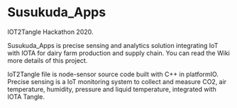 # Susukuda_Apps
IOT2Tangle Hackathon 2020.

Susukuda_Apps is precise sensing and analytics solution integrating IoT with IOTA for dairy farm production and supply chain.
You can read the Wiki more details of this project.

IoT2Tangle file is node-sensor source code built with C++ in platformIO.
Precise sensing is a IoT monitoring system to collect and measure CO2, air temperature, humidity, pressure and liquid temperature, integrated with IOTA Tangle. 
